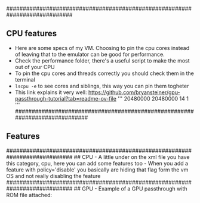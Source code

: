 ############################################################################  
## CPU features
- Here are some specs of my VM. Choosing to pin the cpu cores instead of leaving that to the emulator can be good for performance.
- Check the performance folder, there's a useful script to make the most out of your CPU
- To pin the cpu cores and threads correctly you should check them in the terminal
- `lscpu -e` to see cores and siblings, this way you can pin them togheter
- This link explains it very well: https://github.com/bryansteiner/gpu-passthrough-tutorial?tab=readme-ov-file
'''
  <memory unit="KiB">20480000</memory>
  <currentMemory unit="KiB">20480000</currentMemory>
  <vcpu placement="static">14</vcpu>
  <iothreads>1</iothreads>
  <cputune>
    <vcpupin vcpu="0" cpuset="0"/>
    <vcpupin vcpu="1" cpuset="10"/>
    <vcpupin vcpu="2" cpuset="1"/>
    <vcpupin vcpu="3" cpuset="11"/>
    <vcpupin vcpu="4" cpuset="2"/>
    <vcpupin vcpu="5" cpuset="12"/>
    <vcpupin vcpu="6" cpuset="3"/>
    <vcpupin vcpu="7" cpuset="13"/>
    <vcpupin vcpu="8" cpuset="4"/>
    <vcpupin vcpu="9" cpuset="14"/>
    <vcpupin vcpu="10" cpuset="5"/>
    <vcpupin vcpu="11" cpuset="15"/>
    <vcpupin vcpu="12" cpuset="6"/>
    <vcpupin vcpu="13" cpuset="16"/>
    <emulatorpin cpuset="7"/>
    <iothreadpin iothread="1" cpuset="8-9,17-19"/>
  </cputune>
'''
############################################################################
## Features
  <features>
    <acpi/>
    <apic/>
    <hyperv mode="custom">
      <relaxed state="on"/>
      <vapic state="on"/>
      <spinlocks state="on" retries="8191"/>
      <vpindex state="on"/>
      <synic state="on"/>
      <stimer state="on"/>
      <reset state="on"/>
      <vendor_id state="on" value="geforced"/>
      <frequencies state="on"/>
    </hyperv>
    <kvm>
      <hidden state="on"/>
    </kvm>
    <vmport state="off"/>
    <smm state="on"/>
############################################################################
## CPU
- A little under on the xml file you have this category, cpu, here you can add some features too
- When you add a feature with policy='disable' you basically are hiding that flag form the vm OS and not really disabling the feature 
  <cpu mode="host-passthrough" check="none" migratable="on">
    <topology sockets="1" dies="1" cores="7" threads="2"/>
    <cache mode="passthrough"/>
    <feature policy="disable" name="smep"/>
  </cpu>
  <clock offset="localtime">
    <timer name="rtc" tickpolicy="catchup"/>
    <timer name="pit" tickpolicy="delay"/>
    <timer name="hpet" present="no"/>
    <timer name="hypervclock" present="yes"/>
  </clock>
############################################################################
## GPU
- Example of a GPU passthrough with ROM file attached:

<hostdev mode="subsystem" type="pci" managed="yes">
  <source>
    <address domain="0x0000" bus="0x01" slot="0x00" function="0x0"/>
  </source>
  <rom file="/usr/share/vgabios/patched.rom"/>
  <address type="pci" domain="0x0000" bus="0x06" slot="0x00" function="0x0"/>
</hostdev>
